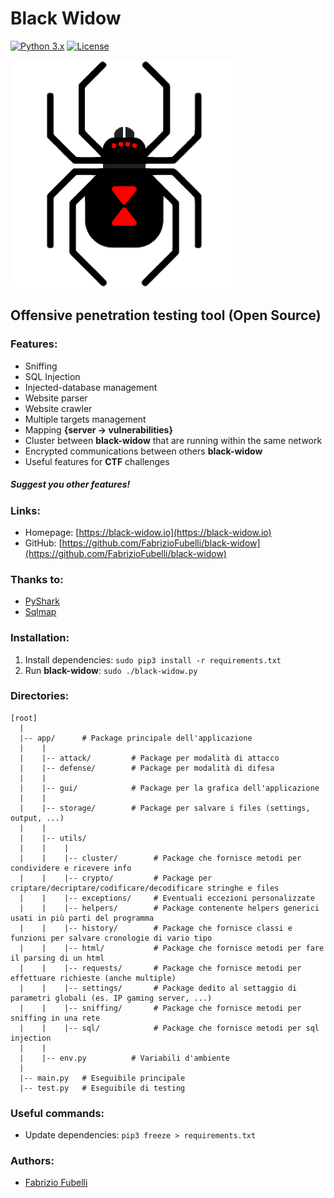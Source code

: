 # Black Widow

[![Python 3.x](https://img.shields.io/badge/python-3.x-yellow.svg)](https://www.python.org/) [![License](https://img.shields.io/badge/license-GPLv3-red.svg)](https://raw.githubusercontent.com/FabrizioFubelli/black-widow/master/LICENSE)

![image](resources/black-widow-img.png)


## Offensive penetration testing tool (Open Source)


### Features:
 - Sniffing
 - SQL Injection
 - Injected-database management
 - Website parser
 - Website crawler
 - Multiple targets management
 - Mapping **{server -> vulnerabilities}**
 - Cluster between **black-widow** that are running within the same network
 - Encrypted communications between others **black-widow**
 - Useful features for **CTF** challenges

##### Suggest you other features!


### Links:
 - Homepage: [https://black-widow.io](https://black-widow.io)
 - GitHub: [https://github.com/FabrizioFubelli/black-widow](https://github.com/FabrizioFubelli/black-widow)


### Thanks to:
 - [PyShark](https://github.com/KimiNewt/pyshark)
 - [Sqlmap](https://github.com/sqlmapproject/sqlmap)


### Installation:
 1) Install dependencies: `sudo pip3 install -r requirements.txt`
 2) Run **black-widow**: `sudo ./black-widow.py`


### Directories:
```
[root]
  |
  |-- app/      # Package principale dell'applicazione
  |    |
  |    |-- attack/         # Package per modalità di attacco
  |    |-- defense/        # Package per modalità di difesa
  |    |
  |    |-- gui/            # Package per la grafica dell'applicazione
  |    |
  |    |-- storage/        # Package per salvare i files (settings, output, ...)
  |    |
  |    |-- utils/
  |    |    |
  |    |    |-- cluster/        # Package che fornisce metodi per condividere e ricevere info
  |    |    |-- crypto/         # Package per criptare/decriptare/codificare/decodificare stringhe e files
  |    |    |-- exceptions/     # Eventuali eccezioni personalizzate
  |    |    |-- helpers/        # Package contenente helpers generici usati in più parti del programma
  |    |    |-- history/        # Package che fornisce classi e funzioni per salvare cronologie di vario tipo
  |    |    |-- html/           # Package che fornisce metodi per fare il parsing di un html
  |    |    |-- requests/       # Package che fornisce metodi per effettuare richieste (anche multiple)
  |    |    |-- settings/       # Package dedito al settaggio di parametri globali (es. IP gaming server, ...)
  |    |    |-- sniffing/       # Package che fornisce metodi per sniffing in una rete
  |    |    |-- sql/            # Package che fornisce metodi per sql injection
  |    |
  |    |-- env.py          # Variabili d'ambiente
  |
  |-- main.py   # Eseguibile principale
  |-- test.py   # Eseguibile di testing
```


### Useful commands:
 - Update dependencies: `pip3 freeze > requirements.txt`


### Authors:
 -  [Fabrizio Fubelli](https://fabrizio.fubelli.org)
